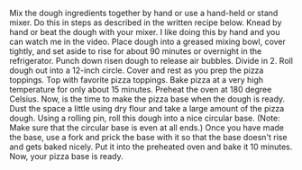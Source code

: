 Mix the dough ingredients together by hand or use a hand-held or stand mixer. Do this in steps as described in the written recipe below. Knead by hand or beat the dough with your mixer. I like doing this by hand and you can watch me in the video. Place dough into a greased mixing bowl, cover tightly, and set aside to rise for about 90 minutes or overnight in the refrigerator. Punch down risen dough to release air bubbles. Divide in 2. Roll dough out into a 12-inch circle. Cover and rest as you prep the pizza toppings. Top with favorite pizza toppings. Bake pizza at a very high temperature for only about 15 minutes.
Preheat the oven at 180 degree Celsius. Now, is the time to make the pizza base when the dough is ready. Dust the space a little using dry flour and take a large amount of the pizza dough. Using a rolling pin, roll this dough into a nice circular base. (Note: Make sure that the circular base is even at all ends.) Once you have made the base, use a fork and prick the base with it so that the base doesn't rise and gets baked nicely. Put it into the preheated oven and bake it 10 minutes. Now, your pizza base is ready.
